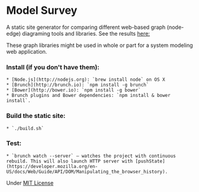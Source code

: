 # Model Survey

A static site generator for comparing different web-based graph (node-edge) diagraming tools and libraries.  See the results [here:](http://concord-consortium.github.io/model-survey/)

These graph libraries might be used in whole or part for a system modeling web application.


### Install (if you don't have them):
    * [Node.js](http://nodejs.org): `brew install node` on OS X
    * [Brunch](http://brunch.io): `npm install -g brunch`
    * [Bower](http://bower.io): `npm install -g bower`
    * Brunch plugins and Bower dependencies: `npm install & bower install`.

### Build the static site:
    * `./build.sh`

### Test:

    * `brunch watch --server` — watches the project with continuous rebuild. This will also launch HTTP server with [pushState](https://developer.mozilla.org/en-US/docs/Web/Guide/API/DOM/Manipulating_the_browser_history).

Under [MIT License](LICENSE)
